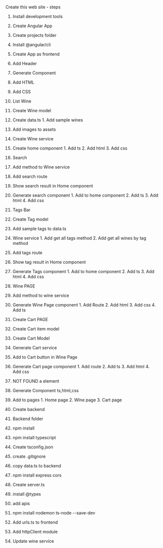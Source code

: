  Create this web site - steps
1. Install development tools

2. Create Angular App
  1. Create projects folder
  2. Install @angular/cli
  3. Create App as frontend

3. Add Header
  1. Generate Component
  2. Add HTML
  3. Add CSS

4. List Wine
  1. Create Wine model
  2.  Create data.ts
    1. Add sample wines
  3. Add images to assets
  4. Create Wine service
  5. Create home component
    1. Add ts
    2. Add html
    3. Add css
    
5. Search
  1. Add method to Wine service
  2. Add search route
  3. Show search result in Home component
  4. Generate search component
    1. Add to home component
    2. Add ts
    3. Add html
    4. Add css

6. Tags Bar
  1. Create Tag model
  2. Add sample tags to data.ts
  3. Wine service
    1. Add get all tags method
    2. Add get all wines by tag method
  4. Add tags route
  5. Show tag result in Home component
  6. Generate Tags component
    1. Add to home component
    2. Add ts
    3. Add html
    4. Add css    

7. Wine PAGE
  1. Add method to wine service
  2. Generate Wine Page component
    1. Add Route
    2. Add html
    3. Add css 
    4. Add ts

8. Create Cart PAGE
  1. Create Cart item model
  2. Create Cart Model
  3. Generate Cart service
  4. Add to Cart button in Wine Page
  5. Generate Cart page component
    1. Add route
    2. Add ts
    3. Add html
    4. Add css

9. NOT FOUND a element
  1. Generate Component
    ts,html,css
  2. Add to pages
    1. Home page
    2. WIne page
    3. Cart page

10. Create backend
 1. Backend folder
 2. npm install
 3. npm install typescript
 4. Create tsconfig.json
 5. create .gitignore
 6. copy data.ts to backend
 7. npm install express cors
 8. Create server.ts
  1. install @types
  2. add apis
9. npm install nodemon ts-node --save-dev
10. Add urls.ts to frontend
11. Add httpClient module
12. Update wine service



  